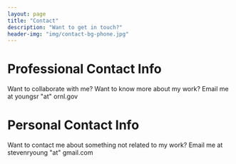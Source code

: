 ```yaml
---
layout: page
title: "Contact"
description: "Want to get in touch?"
header-img: "img/contact-bg-phone.jpg"
---
```


# Professional Contact Info
Want to collaborate with me? Want to know more about my work? Email me at youngsr "at" ornl.gov

# Personal Contact Info
Want to contact me about something not related to my work? Email me at stevenryoung "at" gmail.com
